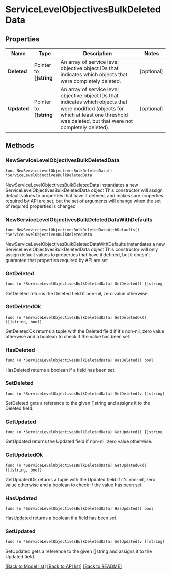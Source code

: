 # ServiceLevelObjectivesBulkDeletedData

## Properties

Name | Type | Description | Notes
------------ | ------------- | ------------- | -------------
**Deleted** | Pointer to **[]string** | An array of service level objective object IDs that indicates which objects that were completely deleted. | [optional] 
**Updated** | Pointer to **[]string** | An array of service level objective object IDs that indicates which objects that were modified (objects for which at least one threshold was deleted, but that were not completely deleted). | [optional] 

## Methods

### NewServiceLevelObjectivesBulkDeletedData

`func NewServiceLevelObjectivesBulkDeletedData() *ServiceLevelObjectivesBulkDeletedData`

NewServiceLevelObjectivesBulkDeletedData instantiates a new ServiceLevelObjectivesBulkDeletedData object
This constructor will assign default values to properties that have it defined,
and makes sure properties required by API are set, but the set of arguments
will change when the set of required properties is changed

### NewServiceLevelObjectivesBulkDeletedDataWithDefaults

`func NewServiceLevelObjectivesBulkDeletedDataWithDefaults() *ServiceLevelObjectivesBulkDeletedData`

NewServiceLevelObjectivesBulkDeletedDataWithDefaults instantiates a new ServiceLevelObjectivesBulkDeletedData object
This constructor will only assign default values to properties that have it defined,
but it doesn't guarantee that properties required by API are set

### GetDeleted

`func (o *ServiceLevelObjectivesBulkDeletedData) GetDeleted() []string`

GetDeleted returns the Deleted field if non-nil, zero value otherwise.

### GetDeletedOk

`func (o *ServiceLevelObjectivesBulkDeletedData) GetDeletedOk() ([]string, bool)`

GetDeletedOk returns a tuple with the Deleted field if it's non-nil, zero value otherwise
and a boolean to check if the value has been set.

### HasDeleted

`func (o *ServiceLevelObjectivesBulkDeletedData) HasDeleted() bool`

HasDeleted returns a boolean if a field has been set.

### SetDeleted

`func (o *ServiceLevelObjectivesBulkDeletedData) SetDeleted(v []string)`

SetDeleted gets a reference to the given []string and assigns it to the Deleted field.

### GetUpdated

`func (o *ServiceLevelObjectivesBulkDeletedData) GetUpdated() []string`

GetUpdated returns the Updated field if non-nil, zero value otherwise.

### GetUpdatedOk

`func (o *ServiceLevelObjectivesBulkDeletedData) GetUpdatedOk() ([]string, bool)`

GetUpdatedOk returns a tuple with the Updated field if it's non-nil, zero value otherwise
and a boolean to check if the value has been set.

### HasUpdated

`func (o *ServiceLevelObjectivesBulkDeletedData) HasUpdated() bool`

HasUpdated returns a boolean if a field has been set.

### SetUpdated

`func (o *ServiceLevelObjectivesBulkDeletedData) SetUpdated(v []string)`

SetUpdated gets a reference to the given []string and assigns it to the Updated field.


[[Back to Model list]](../README.md#documentation-for-models) [[Back to API list]](../README.md#documentation-for-api-endpoints) [[Back to README]](../README.md)


